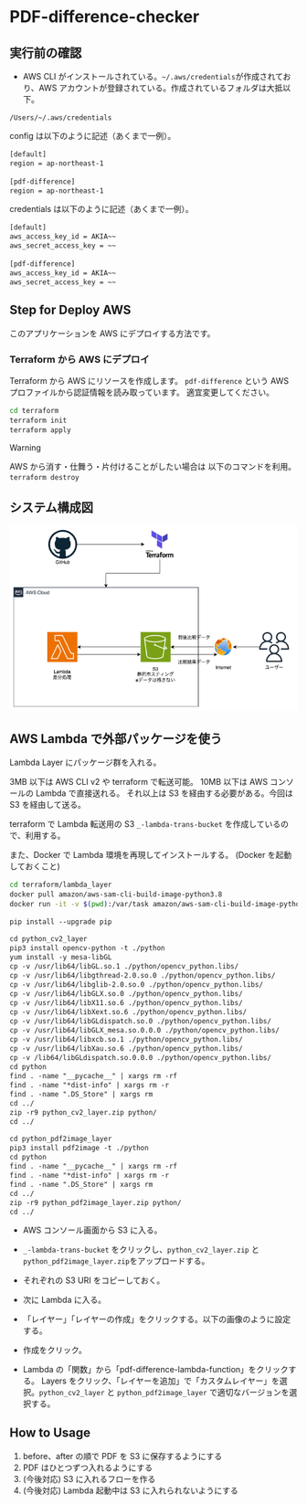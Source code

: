 # PDF-difference-checker

## 実行前の確認

- AWS CLI がインストールされている。`~/.aws/credentials`が作成されており、AWS アカウントが登録されている。作成されているフォルダは大抵以下。

```
/Users/~/.aws/credentials
```

config は以下のように記述（あくまで一例）。

```
[default]
region = ap-northeast-1

[pdf-difference]
region = ap-northeast-1

```

credentials は以下のように記述（あくまで一例）。

```
[default]
aws_access_key_id = AKIA~~
aws_secret_access_key = ~~

[pdf-difference]
aws_access_key_id = AKIA~~
aws_secret_access_key = ~~

```

## Step for Deploy AWS

このアプリケーションを AWS にデプロイする方法です。

### Terraform から AWS にデプロイ

Terraform から AWS にリソースを作成します。
`pdf-difference` という AWS プロファイルから認証情報を読み取っています。
適宜変更してください。

```bash
cd terraform
terraform init
terraform apply
```

> [!Warning]
> AWS から消す・仕舞う・片付けることがしたい場合は
> 以下のコマンドを利用。
> `terraform destroy`

## システム構成図

![pdf-difference](docs/img/pdf-difference.drawio.png)

## AWS Lambda で外部パッケージを使う

Lambda Layer にパッケージ群を入れる。

3MB 以下は AWS CLI v2 や terraform で転送可能。
10MB 以下は AWS コンソールの Lambda で直接送れる。
それ以上は S3 を経由する必要がある。今回は S3 を経由して送る。

terraform で Lambda 転送用の S3 `_-lambda-trans-bucket` を作成しているので、利用する。

また、Docker で Lambda 環境を再現してインストールする。
(Docker を起動しておくこと)

```bash
cd terraform/lambda_layer
docker pull amazon/aws-sam-cli-build-image-python3.8
docker run -it -v $(pwd):/var/task amazon/aws-sam-cli-build-image-python3.8:latest
```

```
pip install --upgrade pip
```

```
cd python_cv2_layer
pip3 install opencv-python -t ./python
yum install -y mesa-libGL
cp -v /usr/lib64/libGL.so.1 ./python/opencv_python.libs/
cp -v /usr/lib64/libgthread-2.0.so.0 ./python/opencv_python.libs/
cp -v /usr/lib64/libglib-2.0.so.0 ./python/opencv_python.libs/
cp -v /usr/lib64/libGLX.so.0 ./python/opencv_python.libs/
cp -v /usr/lib64/libX11.so.6 ./python/opencv_python.libs/
cp -v /usr/lib64/libXext.so.6 ./python/opencv_python.libs/
cp -v /usr/lib64/libGLdispatch.so.0 ./python/opencv_python.libs/
cp -v /usr/lib64/libGLX_mesa.so.0.0.0 ./python/opencv_python.libs/
cp -v /usr/lib64/libxcb.so.1 ./python/opencv_python.libs/
cp -v /usr/lib64/libXau.so.6 ./python/opencv_python.libs/
cp -v /lib64/libGLdispatch.so.0.0.0 ./python/opencv_python.libs/
cd python
find . -name "__pycache__" | xargs rm -rf
find . -name "*dist-info" | xargs rm -r
find . -name ".DS_Store" | xargs rm
cd ../
zip -r9 python_cv2_layer.zip python/
cd ../
```

```
cd python_pdf2image_layer
pip3 install pdf2image -t ./python
cd python
find . -name "__pycache__" | xargs rm -rf
find . -name "*dist-info" | xargs rm -r
find . -name ".DS_Store" | xargs rm
cd ../
zip -r9 python_pdf2image_layer.zip python/
cd ../
```

- AWS コンソール画面から S3 に入る。
- `_-lambda-trans-bucket` をクリックし、`python_cv2_layer.zip` と `python_pdf2image_layer.zip`をアップロードする。
- それぞれの S3 URI をコピーしておく。
- 次に Lambda に入る。
- 「レイヤー」「レイヤーの作成」をクリックする。以下の画像のように設定する。

- 作成をクリック。
- Lambda の「関数」から「pdf-difference-lambda-function」をクリックする。 Layers をクリック、「レイヤーを追加」で「カスタムレイヤー」を選択。`python_cv2_layer` と `python_pdf2image_layer` で適切なバージョンを選択する。

## How to Usage

1. before、after の順で PDF を S3 に保存するようにする
2. PDF はひとつずつ入れるようにする
3. (今後対応) S3 に入れるフローを作る
4. (今後対応) Lambda 起動中は S3 に入れられないようにする
